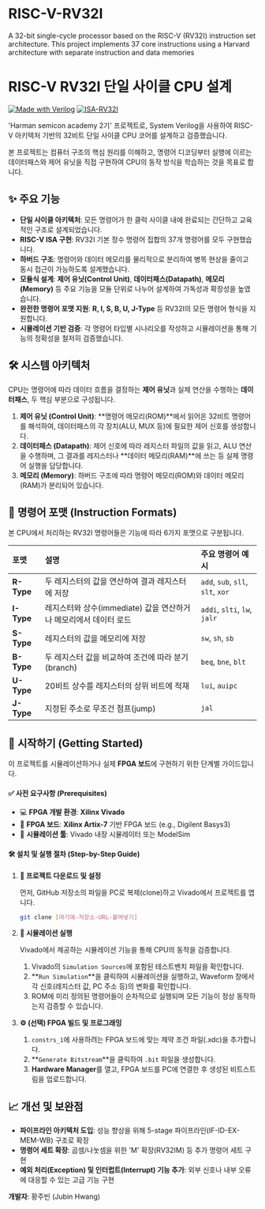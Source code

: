 # RISC-V-RV32I
A 32-bit single-cycle processor based on the RISC-V (RV32I) instruction set architecture. This project implements 37 core instructions using a Harvard architecture with separate instruction and data memories

# RISC-V RV32I 단일 사이클 CPU 설계

[![Made with Verilog](https://img.shields.io/badge/Made%20with-Verilog-1f425f.svg)](https://verilog.org/)
[![ISA-RV32I](https://img.shields.io/badge/ISA-RV32I-blue.svg)](https://riscv.org/technical/specifications/)

'Harman semicon academy 2기' 프로젝트로, System Verilog을 사용하여 RISC-V 아키텍처 기반의 32비트 단일 사이클 CPU 코어를 설계하고 검증했습니다.

본 프로젝트는 컴퓨터 구조의 핵심 원리를 이해하고, 명령어 디코딩부터 실행에 이르는 데이터패스와 제어 유닛을 직접 구현하여 CPU의 동작 방식을 학습하는 것을 목표로 합니다.

## ✨ 주요 기능

* **단일 사이클 아키텍처**: 모든 명령어가 한 클럭 사이클 내에 완료되는 간단하고 교육적인 구조로 설계되었습니다.
* **RISC-V ISA 구현**: RV32I 기본 정수 명령어 집합의 37개 명령어를 모두 구현했습니다.
* **하버드 구조**: 명령어와 데이터 메모리를 물리적으로 분리하여 병목 현상을 줄이고 동시 접근이 가능하도록 설계했습니다.
* **모듈식 설계**: **제어 유닛(Control Unit)**, **데이터패스(Datapath)**, **메모리(Memory)** 등 주요 기능을 모듈 단위로 나누어 설계하여 가독성과 확장성을 높였습니다.
* **완전한 명령어 포맷 지원**: **R, I, S, B, U, J-Type** 등 RV32I의 모든 명령어 형식을 지원합니다.
* **시뮬레이션 기반 검증**: 각 명령어 타입별 시나리오를 작성하고 시뮬레이션을 통해 기능의 정확성을 철저히 검증했습니다.

## 🛠️ 시스템 아키텍처

CPU는 명령어에 따라 데이터 흐름을 결정하는 **제어 유닛**과 실제 연산을 수행하는 **데이터패스**, 두 핵심 부분으로 구성됩니다.

1.  **제어 유닛 (Control Unit)**: **명령어 메모리(ROM)**에서 읽어온 32비트 명령어를 해석하여, 데이터패스의 각 장치(ALU, MUX 등)에 필요한 제어 신호를 생성합니다.
2.  **데이터패스 (Datapath)**: 제어 신호에 따라 레지스터 파일의 값을 읽고, ALU 연산을 수행하며, 그 결과를 레지스터나 **데이터 메모리(RAM)**에 쓰는 등 실제 명령어 실행을 담당합니다.
3.  **메모리 (Memory)**: 하버드 구조에 따라 명령어 메모리(ROM)와 데이터 메모리(RAM)가 분리되어 있습니다.

## 📖 명령어 포맷 (Instruction Formats)

본 CPU에서 처리하는 RV32I 명령어들은 기능에 따라 6가지 포맷으로 구분됩니다.

| 포맷 | 설명 | 주요 명령어 예시 |
| :--- | :--- | :--- |
| **R-Type** | 두 레지스터의 값을 연산하여 결과 레지스터에 저장 | `add`, `sub`, `sll`, `slt`, `xor` |
| **I-Type** | 레지스터와 상수(immediate) 값을 연산하거나 메모리에서 데이터 로드 | `addi`, `slti`, `lw`, `jalr` |
| **S-Type** | 레지스터의 값을 메모리에 저장 | `sw`, `sh`, `sb` |
| **B-Type** | 두 레지스터 값을 비교하여 조건에 따라 분기(branch) | `beq`, `bne`, `blt` |
| **U-Type** | 20비트 상수를 레지스터의 상위 비트에 적재 | `lui`, `auipc` |
| **J-Type** | 지정된 주소로 무조건 점프(jump) | `jal` |


## 🚀 시작하기 (Getting Started)

이 프로젝트를 시뮬레이션하거나 실제 **FPGA 보드**에 구현하기 위한 단계별 가이드입니다.

#### ✅ 사전 요구사항 (Prerequisites)
* 💻 **FPGA 개발 환경**: **Xilinx Vivado**
* 🤖 **FPGA 보드**: **Xilinx Artix-7** 기반 FPGA 보드 (e.g., Digilent Basys3)
* 🧪 **시뮬레이션 툴**: Vivado 내장 시뮬레이터 또는 ModelSim

#### 🛠️ 설치 및 실행 절차 (Step-by-Step Guide)

1.  **📂 프로젝트 다운로드 및 설정**

    먼저, GitHub 저장소의 파일을 PC로 복제(clone)하고 Vivado에서 프로젝트를 엽니다.
    ```bash
    git clone [여기에-저장소-URL-붙여넣기]
    ```

2.  **🧪 시뮬레이션 실행**

    Vivado에서 제공하는 시뮬레이션 기능을 통해 CPU의 동작을 검증합니다.
    1.  Vivado의 `Simulation Sources`에 포함된 테스트벤치 파일을 확인합니다.
    2.  **`Run Simulation`**을 클릭하여 시뮬레이션을 실행하고, Waveform 창에서 각 신호(레지스터 값, PC 주소 등)의 변화를 확인합니다.
    3.  ROM에 미리 정의된 명령어들이 순차적으로 실행되며 모든 기능이 정상 동작하는지 검증할 수 있습니다.

3.  **⚙️ (선택) FPGA 빌드 및 프로그래밍**

    1.  `constrs_1`에 사용하려는 FPGA 보드에 맞는 제약 조건 파일(.xdc)을 추가합니다.
    2.  **`Generate Bitstream`**을 클릭하여 `.bit` 파일을 생성합니다.
    3.  **Hardware Manager**를 열고, FPGA 보드를 PC에 연결한 후 생성된 비트스트림을 업로드합니다.

## 📈 개선 및 보완점
* **파이프라인 아키텍처 도입**: 성능 향상을 위해 5-stage 파이프라인(IF-ID-EX-MEM-WB) 구조로 확장
* **명령어 세트 확장**: 곱셈/나눗셈을 위한 'M' 확장(RV32IM) 등 추가 명령어 세트 구현
* **예외 처리(Exception) 및 인터럽트(Interrupt) 기능 추가**: 외부 신호나 내부 오류에 대응할 수 있는 고급 기능 구현


**개발자**: 황주빈 (Jubin Hwang)
